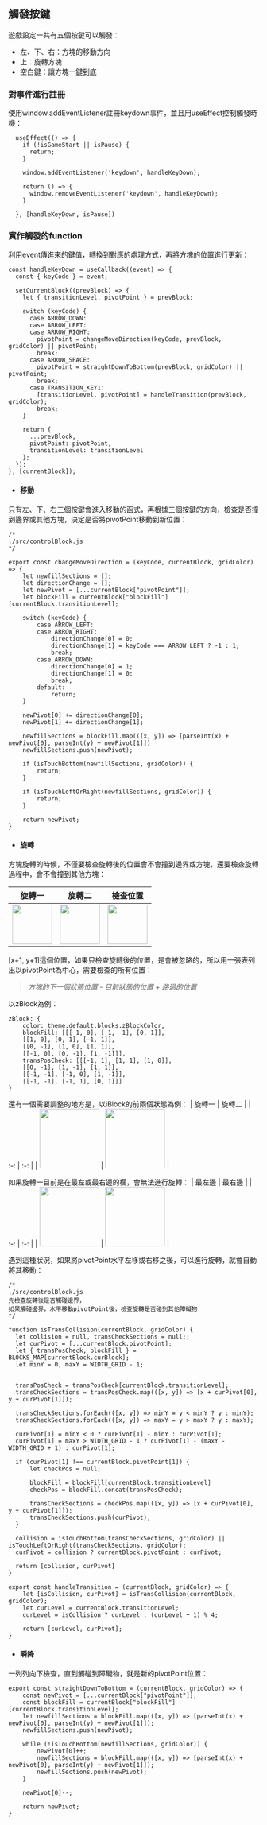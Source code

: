 ## 觸發按鍵

遊戲設定一共有五個按鍵可以觸發：
* 左、下、右：方塊的移動方向
* 上：旋轉方塊
* 空白鍵：讓方塊一鍵到底

### 對事件進行註冊
使用window.addEventListener註冊keydown事件，並且用useEffect控制觸發時機：

```JS
  useEffect(() => {
    if (!isGameStart || isPause) {
      return;
    }

    window.addEventListener('keydown', handleKeyDown);

    return () => {
      window.removeEventListener('keydown', handleKeyDown);
    }

  }, [handleKeyDown, isPause])
```

### 實作觸發的function

利用event傳進來的鍵值，轉換到對應的處理方式，再將方塊的位置進行更新：

```JS
const handleKeyDown = useCallback((event) => {
  const { keyCode } = event;

  setCurrentBlock((prevBlock) => {
    let { transitionLevel, pivotPoint } = prevBlock;

    switch (keyCode) {
      case ARROW_DOWN:
      case ARROW_LEFT:
      case ARROW_RIGHT:
        pivotPoint = changeMoveDirection(keyCode, prevBlock, gridColor) || pivotPoint;
        break;
      case ARROW_SPACE:
        pivotPoint = straightDownToBottom(prevBlock, gridColor) || pivotPoint;
        break;
      case TRANSITION_KEY1:
        [transitionLevel, pivotPoint] = handleTransition(prevBlock, gridColor);
        break;
    }

    return {
      ...prevBlock,
      pivotPoint: pivotPoint,
      transitionLevel: transitionLevel
    };
  });
}, [currentBlock]);
```

* #### 移動

只有左、下、右三個按鍵會進入移動的函式，再根據三個按鍵的方向，檢查是否撞到邊界或其他方塊，決定是否將pivotPoint移動到新位置：

```JS
/* 
./src/controlBlock.js
*/

export const changeMoveDirection = (keyCode, currentBlock, gridColor) => {
    let newfillSections = [];
    let directionChange = [];
    let newPivot = [...currentBlock["pivotPoint"]];
    let blockFill = currentBlock["blockFill"][currentBlock.transitionLevel];

    switch (keyCode) {
        case ARROW_LEFT:
        case ARROW_RIGHT:
            directionChange[0] = 0;
            directionChange[1] = keyCode === ARROW_LEFT ? -1 : 1;
            break;
        case ARROW_DOWN:
            directionChange[0] = 1;
            directionChange[1] = 0;
            break;
        default:
            return;
    }

    newPivot[0] += directionChange[0];
    newPivot[1] += directionChange[1];

    newfillSections = blockFill.map(([x, y]) => [parseInt(x) + newPivot[0], parseInt(y) + newPivot[1]])
    newfillSections.push(newPivot);

    if (isTouchBottom(newfillSections, gridColor)) {
        return;
    }

    if (isTouchLeftOrRight(newfillSections, gridColor)) {
        return;
    }

    return newPivot;
}
```

* #### 旋轉

方塊旋轉的時候，不僅要檢查旋轉後的位置會不會撞到邊界或方塊，還要檢查旋轉過程中，會不會撞到其他方塊：

| 旋轉一 | 旋轉二 | 檢查位置 |
| :-: | :-: |:-: |
| <img src="./pictures/觸發按鍵/zBlock_2d_calc_1.png" width = 80> | <img src="./pictures/觸發按鍵/zBlock_2d_calc_2.png" height = 80> |<img src="./pictures/觸發按鍵/trans_check.png" height = 80> |

[x+1, y+1]這個位置，如果只檢查旋轉後的位置，是會被忽略的，所以用一張表列出以pivotPoint為中心，需要檢查的所有位置：
> <i>方塊的下一個狀態位置 - 目前狀態的位置 + 路過的位置 </i>  

以zBlock為例：

```JS
zBlock: {
    color: theme.default.blocks.zBlockColor,
    blockFill: [[[-1, 0], [-1, -1], [0, 1]],
    [[1, 0], [0, 1], [-1, 1]],
    [[0, -1], [1, 0], [1, 1]],
    [[-1, 0], [0, -1], [1, -1]]],
    transPosCheck: [[[-1, 1], [1, 1], [1, 0]],
    [[0, -1], [1, -1], [1, 1]],
    [[-1, -1], [-1, 0], [1, -1]],
    [[-1, -1], [-1, 1], [0, 1]]]
}
```
還有一個需要調整的地方是，以iBlock的前兩個狀態為例：
| 旋轉一 | 旋轉二 | 
| :-: | :-: |
| <img src="./pictures/觸發按鍵/iBlock1.png" width = 120> | <img src="./pictures/觸發按鍵/iBlock2.png" height = 120> |

如果旋轉一目前是在最左或最右邊的欄，會無法進行旋轉：
| 最左邊 | 最右邊 | 
| :-: | :-: |
| <img src="./pictures/觸發按鍵/iblock_border_1.png" width = 120> | <img src="./pictures/觸發按鍵/iblock_border_2.png" height = 120> |

遇到這種狀況，如果將pivotPoint水平左移或右移之後，可以進行旋轉，就會自動將其移動：

```JS
/* 
./src/controlBlock.js
先檢查旋轉後是否觸碰邊界，
如果觸碰邊界，水平移動pivotPoint後，檢查旋轉是否碰到其他障礙物
*/

function isTransCollision(currentBlock, gridColor) {
  let collision = null, transCheckSections = null;;
  let curPivot = [...currentBlock.pivotPoint];
  let { transPosCheck, blockFill } = BLOCKS_MAP[currentBlock.curBlock];
  let minY = 0, maxY = WIDTH_GRID - 1;


  transPosCheck = transPosCheck[currentBlock.transitionLevel];
  transCheckSections = transPosCheck.map(([x, y]) => [x + curPivot[0], y + curPivot[1]]);

  transCheckSections.forEach(([x, y]) => minY = y < minY ? y : minY);
  transCheckSections.forEach(([x, y]) => maxY = y > maxY ? y : maxY);

  curPivot[1] = minY < 0 ? curPivot[1] - minY : curPivot[1];
  curPivot[1] = maxY > WIDTH_GRID - 1 ? curPivot[1] - (maxY - WIDTH_GRID + 1) : curPivot[1];

  if (curPivot[1] !== currentBlock.pivotPoint[1]) {
      let checkPos = null;

      blockFill = blockFill[currentBlock.transitionLevel]
      checkPos = blockFill.concat(transPosCheck);

      transCheckSections = checkPos.map(([x, y]) => [x + curPivot[0], y + curPivot[1]]);
      transCheckSections.push(curPivot);
  }

  collision = isTouchBottom(transCheckSections, gridColor) || isTouchLeftOrRight(transCheckSections, gridColor);
  curPivot = collision ? currentBlock.pivotPoint : curPivot;

  return [collision, curPivot]
}

export const handleTransition = (currentBlock, gridColor) => {
    let [isCollision, curPivot] = isTransCollision(currentBlock, gridColor);
    let curLevel = currentBlock.transitionLevel;
    curLevel = isCollision ? curLevel : (curLevel + 1) % 4;

    return [curLevel, curPivot];
}
```


* #### 瞬降
一列列向下檢查，直到觸碰到障礙物，就是新的pivotPoint位置：

```JS
export const straightDownToBottom = (currentBlock, gridColor) => {
    const newPivot = [...currentBlock["pivotPoint"]];
    const blockFill = currentBlock["blockFill"][currentBlock.transitionLevel];
    let newfillSections = blockFill.map(([x, y]) => [parseInt(x) + newPivot[0], parseInt(y) + newPivot[1]]);
    newfillSections.push(newPivot);

    while (!isTouchBottom(newfillSections, gridColor)) {
        newPivot[0]++;
        newfillSections = blockFill.map(([x, y]) => [parseInt(x) + newPivot[0], parseInt(y) + newPivot[1]]);
        newfillSections.push(newPivot);
    }

    newPivot[0]--;

    return newPivot;
}
```
